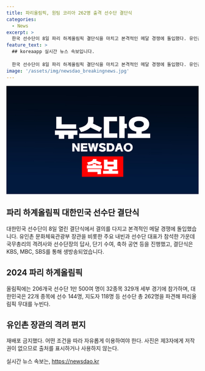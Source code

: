 ```yaml
---
title: 파리올림픽, 원팀 코리아 262명 출격 선수단 결단식
categories:
  - News
excerpt: >
  한국 선수단이 8일 파리 하계올림픽 결단식을 마치고 본격적인 메달 경쟁에 돌입했다. 유인촌 문체부 장관을 비롯한 주요 내빈들과 선수단 대표가 참석한 결단식에서 국무총리의 격려사와 세리머니가 진행됐다. 특히 유 장관은 선수와 지도자들에게 각자에게 보내는 격려 편지를 통해 응원을 전했다. 한덕수 국무총리는 선수들을 향해 자신들의 응원을 전하며 파리올림픽에 참가하는 모든 선수를 열렬히 응원할 것을 밝혔다. 206개국 선수단 1만 500여 명이 참가하는 파리올림픽에는 한국도 22개 종목에 262명의 선수단을 파견하고 있다.
feature_text: >
  ## koreaapp 실시간 뉴스 속보입니다.

  한국 선수단이 8일 파리 하계올림픽 결단식을 마치고 본격적인 메달 경쟁에 돌입했다. 유인촌 문체부 장관을 비롯한 주요 내빈들과 선수단 대표가 참석한 결단식에서 국무총리의 격려사와 세리머니가 진행됐다. 특히 유 장관은 선수와 지도자들에게 각자에게 보내는 격려 편지를 통해 응원을 전했다. 한덕수 국무총리는 선수들을 향해 자신들의 응원을 전하며 파리올림픽에 참가하는 모든 선수를 열렬히 응원할 것을 밝혔다. 206개국 선수단 1만 500여 명이 참가하는 파리올림픽에는 한국도 22개 종목에 262명의 선수단을 파견하고 있다.
image: '/assets/img/newsdao_breakingnews.jpg'
---
```


<p><img src="/assets/img/newsdao_breakingnews.jpg" alt="koreaapp 속보" /></p>

<h2 data-ke-size="size26">파리 하계올림픽 대한민국 선수단 결단식</h2>

<p data-ke-size="size16">대한민국 선수단이 8일 열린 결단식에서 결의를 다지고 본격적인 메달 경쟁에 돌입했습니다. 유인촌 문화체육관광부 장관을 비롯한 주요 내빈과 선수단 대표가 참석한 가운데 국무총리의 격려사와 선수단장의 답사, 단기 수여, 축하 공연 등을 진행했고, 결단식은 KBS, MBC, SBS를 통해 생방송되었습니다.</p>

<h2 data-ke-size="size26">2024 파리 하계올림픽</h2>

<p data-ke-size="size16">올림픽에는 206개국 선수단 1만 500여 명이 32종목 329개 세부 경기에 참가하며, 대한민국은 22개 종목에 선수 144명, 지도자 118명 등 선수단 총 262명을 파견해 파리올림픽 무대를 누빈다.</p>

<h2 data-ke-size="size26">유인촌 장관의 격려 편지</h2>

<p data-ke-size="size16">재배포 금지했다. 어떤 조건을 따라 자유롭게 이용하여야 한다. 사진은 제3자에게 저작권이 없으므로 출처를 표시하거나 사용하지 않는다.</p>
실시간 뉴스 속보는, <a href="https://newsdao.kr" rel="dofollow">https://newsdao.kr</a>


